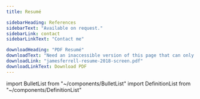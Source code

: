 ```yaml
---
title: Resumé

sidebarHeading: References
sidebarText: "Available on request."
sidebarLink: contact
sidebarLinkText: "Contact me"

downloadHeading: "PDF Resumé"
downloadText: "Need an inaccessible version of this page that can only be opened with proprietary software? I’ve got you covered. 😉"
downloadLink: "jamesferrell-resume-2018-screen.pdf"
downloadLinkText: Download PDF
---
```


import BulletList from "~/components/BulletList"
import DefinitionList from "~/components/DefinitionList"

<DefinitionList slug="employment-list" />

<DefinitionList slug="internships-list" />

<DefinitionList slug="education-list" />

<BulletList slug="skills-list" />
